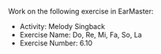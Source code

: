 Work on the following exercise in EarMaster:
- Activity: Melody Singback
- Exercise Name: Do, Re, Mi, Fa, So, La
- Exercise Number: 6.10
